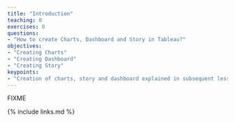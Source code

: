 ```yaml
---
title: "Introduction"
teaching: 0
exercises: 0
questions:
- "How to create Charts, Dashboard and Story in Tableau?"
objectives:
- "Creating Charts"
- "Creating Dashboard"
- "Creating Story"
keypoints:
- "Creation of charts, story and dashboard explained in subsequent lessons."
---
```

FIXME

{% include links.md %}

